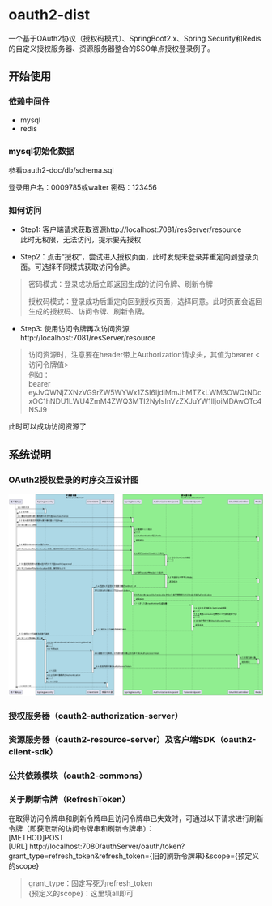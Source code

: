 # oauth2-dist
一个基于OAuth2协议（授权码模式）、SpringBoot2.x、Spring Security和Redis的自定义授权服务器、资源服务器整合的SSO单点授权登录例子。

## 开始使用
### 依赖中间件
* mysql
* redis

### mysql初始化数据
参看oauth2-doc/db/schema.sql

登录用户名：0009785或walter
密码：123456

### 如何访问
* Step1: 客户端请求获取资源http://localhost:7081/resServer/resource  
此时无权限，无法访问，提示要先授权

* Step2：点击“授权”，尝试进入授权页面，此时发现未登录并重定向到登录页面。可选择不同模式获取访问令牌。
> 密码模式：登录成功后立即返回生成的访问令牌、刷新令牌  
>
> 授权码模式：登录成功后重定向回到授权页面，选择同意。此时页面会返回生成的授权码、访问令牌、刷新令牌。  

* Step3: 使用访问令牌再次访问资源http://localhost:7081/resServer/resource  
> 访问资源时，注意要在header带上Authorization请求头，其值为bearer <访问令牌值>  
> 例如：  
> bearer eyJvQWNjZXNzVG9rZW5WYWx1ZSI6IjdiMmJhMTZkLWM3OWQtNDcxOC1hNDU1LWU4ZmM4ZWQ3MTI2NyIsInVzZXJuYW1lIjoiMDAwOTc4NSJ9

此时可以成功访问资源了

## 系统说明
### OAuth2授权登录的时序交互设计图
![Pandao editor.md](https://github.com/waltertan1988/oauth2-dist/blob/master/oauth2-doc/charts/oauth2.png?raw=true "oauth2.png")

### 授权服务器（oauth2-authorization-server）

### 资源服务器（oauth2-resource-server）及客户端SDK（oauth2-client-sdk）

### 公共依赖模块（oauth2-commons）

### 关于刷新令牌（RefreshToken）
在取得访问令牌串和刷新令牌串且访问令牌串已失效时，可通过以下请求进行刷新令牌（即获取新的访问令牌串和刷新令牌串）：  
[METHOD]POST  
[URL] http://localhost:7080/authServer/oauth/token?grant_type=refresh_token&refresh_token={旧的刷新令牌串}&scope={预定义的scope}  
> grant_type：固定写死为refresh_token  
> {预定义的scope}：这里填all即可  
